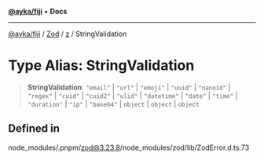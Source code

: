 [**@ayka/fiji**](../../../../../README.md) • **Docs**

***

[@ayka/fiji](../../../../../globals.md) / [Zod](../../../README.md) / [z](../README.md) / StringValidation

# Type Alias: StringValidation

> **StringValidation**: `"email"` \| `"url"` \| `"emoji"` \| `"uuid"` \| `"nanoid"` \| `"regex"` \| `"cuid"` \| `"cuid2"` \| `"ulid"` \| `"datetime"` \| `"date"` \| `"time"` \| `"duration"` \| `"ip"` \| `"base64"` \| `object` \| `object` \| `object`

## Defined in

node\_modules/.pnpm/zod@3.23.8/node\_modules/zod/lib/ZodError.d.ts:73
